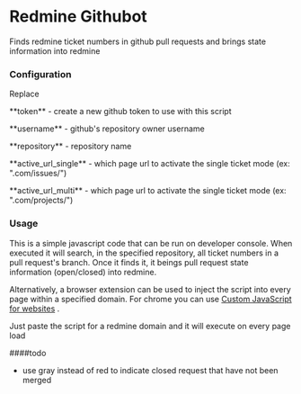 # Redmine Githubot
Finds redmine ticket numbers in github pull requests and brings state information into redmine


### Configuration
Replace

\*\*token** - create a new github token to use with this script

\*\*username** - github's repository owner username

\*\*repository** - repository name

\*\*active_url_single** - which page url to activate the single ticket mode (ex: ".com/issues/")

\*\*active_url_multi** - which page url to activate the single ticket mode (ex: ".com/projects/")


### Usage
This is a simple javascript code that can be run on developer console. When executed it will search, in the specified repository, all ticket numbers in a pull request's branch. Once it finds it, it beings pull request state information (open/closed) into redmine.

Alternatively, a browser extension can be used to inject the script into every page within a specified domain.
For chrome you can use [Custom JavaScript for websites](https://chrome.google.com/webstore/detail/custom-javascript-for-web/poakhlngfciodnhlhhgnaaelnpjljija) .

Just paste the script for a redmine domain and it will execute on every page load


####todo
- use gray instead of red to indicate closed request that have not been merged
